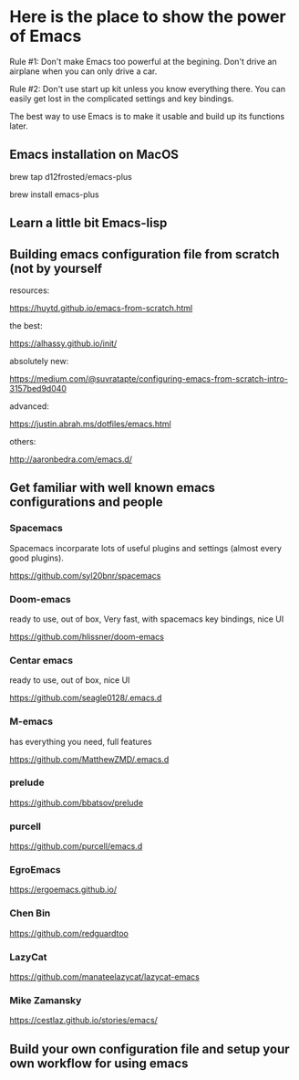 # Here is the place to show the power of Emacs

Rule #1: Don't make Emacs too powerful at the begining. Don't drive an airplane when you can only drive a car.

Rule #2: Don't use start up kit unless you know everything there. You can easily get lost in the complicated settings and key bindings. 

The best way to use Emacs is to make it usable and build up its functions later.

## Emacs installation on MacOS

  brew tap d12frosted/emacs-plus
  
  brew install emacs-plus
  
## Learn a little bit Emacs-lisp

## Building emacs configuration file from scratch (not by yourself

  resources: 
  
  https://huytd.github.io/emacs-from-scratch.html
  
  the best:
  
  https://alhassy.github.io/init/
  
  absolutely new:
  
  https://medium.com/@suvratapte/configuring-emacs-from-scratch-intro-3157bed9d040
  
  advanced:
  
  https://justin.abrah.ms/dotfiles/emacs.html
  
  others:
  
  http://aaronbedra.com/emacs.d/
  
## Get familiar with well known emacs configurations and people

### Spacemacs
  
   Spacemacs incorparate lots of useful plugins and settings (almost every good plugins).
   
   https://github.com/syl20bnr/spacemacs
   
### Doom-emacs

  ready to use, out of box, Very fast, with spacemacs key bindings, nice UI
  
  https://github.com/hlissner/doom-emacs
  
### Centar emacs

  ready to use, out of box, nice UI
  
  https://github.com/seagle0128/.emacs.d
  
### M-emacs

  has everything you need, full features
  
  https://github.com/MatthewZMD/.emacs.d
  
### prelude

https://github.com/bbatsov/prelude
  
### purcell

https://github.com/purcell/emacs.d

### EgroEmacs

https://ergoemacs.github.io/

### Chen Bin

https://github.com/redguardtoo

### LazyCat

https://github.com/manateelazycat/lazycat-emacs

### Mike Zamansky

https://cestlaz.github.io/stories/emacs/
  

## Build your own configuration file and setup your own workflow for using emacs


